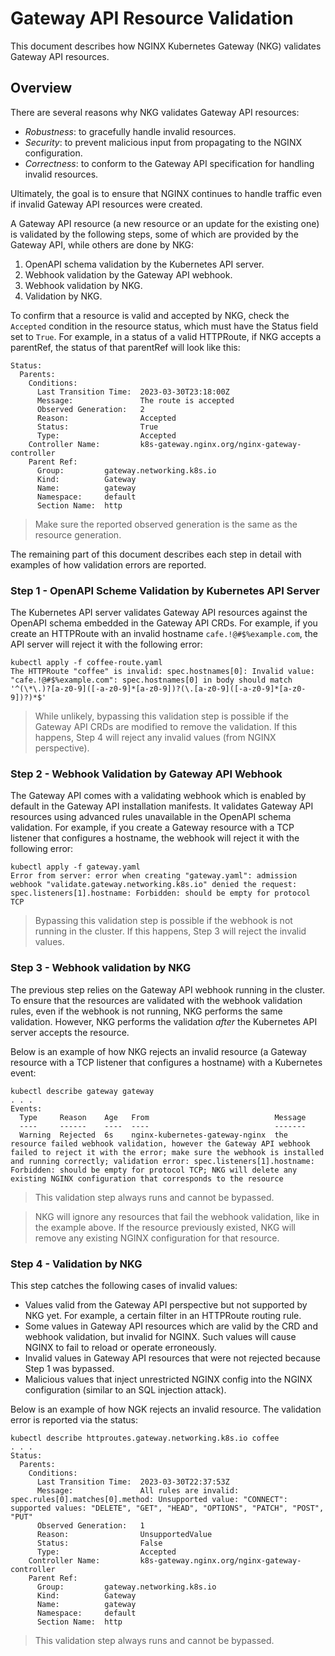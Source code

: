 # Gateway API Resource Validation

This document describes how NGINX Kubernetes Gateway (NKG) validates Gateway API resources.

## Overview

There are several reasons why NKG validates Gateway API resources:

- *Robustness*: to gracefully handle invalid resources.
- *Security*: to prevent malicious input from propagating to the NGINX configuration.
- *Correctness*: to conform to the Gateway API specification for handling invalid resources.

Ultimately, the goal is to ensure that NGINX continues to handle traffic even if invalid Gateway API resources were
created.

A Gateway API resource (a new resource or an update for the existing one) is validated by the following steps, some of
which are provided by the Gateway API, while others are done by NKG:

1. OpenAPI schema validation by the Kubernetes API server.
2. Webhook validation by the Gateway API webhook.
3. Webhook validation by NKG.
4. Validation by NKG.

To confirm that a resource is valid and accepted by NKG, check the `Accepted` condition in the resource status,
which must have the Status field set to `True`. For example, in a status of a valid HTTPRoute, if NKG accepts a
parentRef, the status of that parentRef will look like this:
```
Status:
  Parents:
    Conditions:
      Last Transition Time:  2023-03-30T23:18:00Z
      Message:               The route is accepted
      Observed Generation:   2
      Reason:                Accepted
      Status:                True
      Type:                  Accepted
    Controller Name:         k8s-gateway.nginx.org/nginx-gateway-controller
    Parent Ref:
      Group:         gateway.networking.k8s.io
      Kind:          Gateway
      Name:          gateway
      Namespace:     default
      Section Name:  http
```

> Make sure the reported observed generation is the same as the resource generation.

The remaining part of this document describes each step in detail with examples of how validation errors are reported.

### Step 1 - OpenAPI Scheme Validation by Kubernetes API Server

The Kubernetes API server validates Gateway API resources against the OpenAPI schema embedded in the Gateway API CRDs.
For example, if you create an HTTPRoute with an invalid hostname `cafe.!@#$%example.com`, the API server will reject it
with the following error:

```
kubectl apply -f coffee-route.yaml 
The HTTPRoute "coffee" is invalid: spec.hostnames[0]: Invalid value: "cafe.!@#$%example.com": spec.hostnames[0] in body should match '^(\*\.)?[a-z0-9]([-a-z0-9]*[a-z0-9])?(\.[a-z0-9]([-a-z0-9]*[a-z0-9])?)*$'
```

> While unlikely, bypassing this validation step is possible if the Gateway API CRDs are modified to remove the validation.
> If this happens, Step 4 will reject any invalid values (from NGINX perspective).

### Step 2 - Webhook Validation by Gateway API Webhook

The Gateway API comes with a validating webhook which is enabled by default in the Gateway API installation manifests.
It validates Gateway API resources using advanced rules unavailable in the OpenAPI schema validation. For example, if
you create a Gateway resource with a TCP listener that configures a hostname, the webhook will reject it with the
following error:

```
kubectl apply -f gateway.yaml 
Error from server: error when creating "gateway.yaml": admission webhook "validate.gateway.networking.k8s.io" denied the request: spec.listeners[1].hostname: Forbidden: should be empty for protocol TCP
```

> Bypassing this validation step is possible if the webhook is not running in the cluster.
> If this happens, Step 3 will reject the invalid values.

### Step 3 - Webhook validation by NKG

The previous step relies on the Gateway API webhook running in the cluster. To ensure that the resources are validated
with the webhook validation rules, even if the webhook is not running, NKG performs the same validation. However, NKG
performs the validation *after* the Kubernetes API server accepts the resource.

Below is an example of how NKG rejects an invalid resource (a Gateway resource with a TCP listener that configures a
hostname) with a Kubernetes event:

```
kubectl describe gateway gateway
. . .
Events:
  Type     Reason    Age   From                            Message
  ----     ------    ----  ----                            -------
  Warning  Rejected  6s    nginx-kubernetes-gateway-nginx  the resource failed webhook validation, however the Gateway API webhook failed to reject it with the error; make sure the webhook is installed and running correctly; validation error: spec.listeners[1].hostname: Forbidden: should be empty for protocol TCP; NKG will delete any existing NGINX configuration that corresponds to the resource
```

> This validation step always runs and cannot be bypassed.

> NKG will ignore any resources that fail the webhook validation, like in the example above.
> If the resource previously existed, NKG will remove any existing NGINX configuration for that resource.

### Step 4 - Validation by NKG

This step catches the following cases of invalid values:

* Values valid from the Gateway API perspective but not supported by NKG yet. For example, a certain filter in an
  HTTPRoute routing rule.
* Some values in Gateway API resources which are valid by the CRD and webhook validation, but invalid for NGINX. Such
  values will cause NGINX to fail to reload or operate erroneously.
* Invalid values in Gateway API resources that were not rejected because Step 1 was bypassed.
* Malicious values that inject unrestricted NGINX config into the NGINX configuration (similar to an SQL injection
  attack).

Below is an example of how NGK rejects an invalid resource. The validation error is reported via the status:

```
kubectl describe httproutes.gateway.networking.k8s.io coffee
. . .
Status:
  Parents:
    Conditions:
      Last Transition Time:  2023-03-30T22:37:53Z
      Message:               All rules are invalid: spec.rules[0].matches[0].method: Unsupported value: "CONNECT": supported values: "DELETE", "GET", "HEAD", "OPTIONS", "PATCH", "POST", "PUT"
      Observed Generation:   1
      Reason:                UnsupportedValue
      Status:                False
      Type:                  Accepted
    Controller Name:         k8s-gateway.nginx.org/nginx-gateway-controller
    Parent Ref:
      Group:         gateway.networking.k8s.io
      Kind:          Gateway
      Name:          gateway
      Namespace:     default
      Section Name:  http
```

> This validation step always runs and cannot be bypassed.
